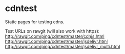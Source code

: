 cdntest
=======

Static pages for testing cdns.

Test URLs on rawgit (will also work with https):
http://rawgit.com/ping/cdntest/master/cdnjs.html
http://rawgit.com/ping/cdntest/master/jsdelivr.html
http://rawgit.com/ping/cdntest/master/jsdelivr_multi.html
